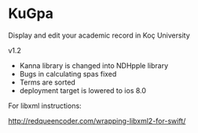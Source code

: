 # KuGpa
Display and edit your academic record in Koç University

v1.2
- Kanna library is changed into NDHpple library
- Bugs in calculating spas fixed
- Terms are sorted
- deployment target is lowered to ios 8.0


For libxml instructions:

http://redqueencoder.com/wrapping-libxml2-for-swift/

